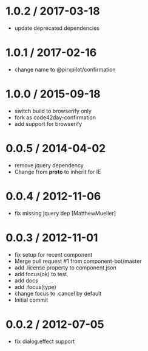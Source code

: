 
1.0.2 / 2017-03-18
==================

 * update deprecated dependencies

1.0.1 / 2017-02-16
==================

 * change name to @pirxpilot/confirmation

1.0.0 / 2015-09-18
==================

 * switch build to browserify only
 * fork as code42day-confirmation
 * add support for browserify

0.0.5 / 2014-04-02
==================

 * remove jquery dependency
 * Change from __proto__ to inherit for IE

0.0.4 / 2012-11-06
==================

  * fix missing jquery dep [MatthewMueller]

0.0.3 / 2012-11-01
==================

  * fix setup for recent component
  * Merge pull request #1 from component-bot/master
  * add .license property to component.json
  * add focus(ok) to test
  * add docs
  * add .focus(type)
  * change focus to .cancel by default
  * Initial commit

0.0.2 / 2012-07-05
==================

  * fix dialog.effect support
